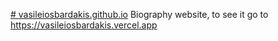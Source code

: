 [# vasileiosbardakis.github.io](https://vasileiosbardakis.vercel.app)
Biography website, to see it go to https://vasileiosbardakis.vercel.app
